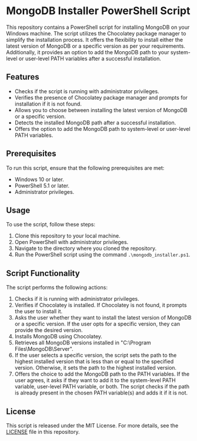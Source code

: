 # MongoDB Installer PowerShell Script

This repository contains a PowerShell script for installing MongoDB on your Windows machine. The script utilizes the Chocolatey package manager to simplify the installation process. It offers the flexibility to install either the latest version of MongoDB or a specific version as per your requirements. Additionally, it provides an option to add the MongoDB path to your system-level or user-level PATH variables after a successful installation.

## Features

- Checks if the script is running with administrator privileges.
- Verifies the presence of Chocolatey package manager and prompts for installation if it is not found.
- Allows you to choose between installing the latest version of MongoDB or a specific version.
- Detects the installed MongoDB path after a successful installation.
- Offers the option to add the MongoDB path to system-level or user-level PATH variables.

## Prerequisites

To run this script, ensure that the following prerequisites are met:

- Windows 10 or later.
- PowerShell 5.1 or later.
- Administrator privileges.

## Usage

To use the script, follow these steps:

1. Clone this repository to your local machine.
2. Open PowerShell with administrator privileges.
3. Navigate to the directory where you cloned the repository.
4. Run the PowerShell script using the command `.\mongodb_installer.ps1`.

## Script Functionality

The script performs the following actions:

1. Checks if it is running with administrator privileges.
2. Verifies if Chocolatey is installed. If Chocolatey is not found, it prompts the user to install it.
3. Asks the user whether they want to install the latest version of MongoDB or a specific version. If the user opts for a specific version, they can provide the desired version.
4. Installs MongoDB using Chocolatey.
5. Retrieves all MongoDB versions installed in "C:\Program Files\MongoDB\Server".
6. If the user selects a specific version, the script sets the path to the highest installed version that is less than or equal to the specified version. Otherwise, it sets the path to the highest installed version.
7. Offers the choice to add the MongoDB path to the PATH variables. If the user agrees, it asks if they want to add it to the system-level PATH variable, user-level PATH variable, or both. The script checks if the path is already present in the chosen PATH variable(s) and adds it if it is not.

## License

This script is released under the MIT License. For more details, see the [LICENSE](LICENSE) file in this repository.
